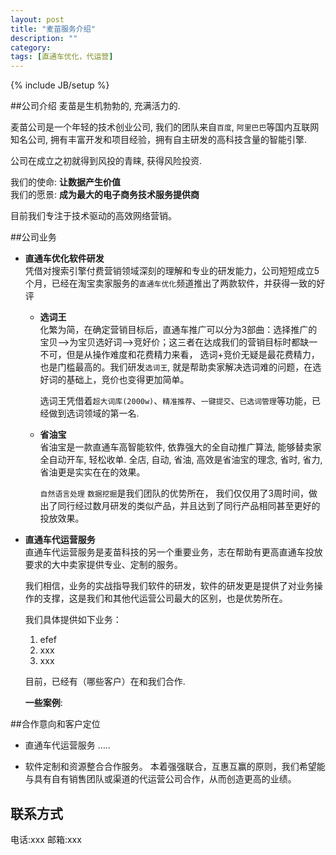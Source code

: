 ```yaml
---
layout: post
title: "麦苗服务介绍"
description: ""
category: 
tags: [直通车优化，代运营]
---
```

{% include JB/setup %}

##公司介绍
麦苗是生机勃勃的, 充满活力的.
 
麦苗公司是一个年轻的技术创业公司, 我们的团队来自`百度`, `阿里巴巴`等国内互联网知名公司, 拥有丰富开发和项目经验，拥有自主研发的高科技含量的智能引擎.
 
公司在成立之初就得到风投的青睐, 获得风险投资.
 
我们的使命: **让数据产生价值**  
我们的愿景: **成为最大的电子商务技术服务提供商**
 
目前我们专注于技术驱动的高效网络营销。


##公司业务
* **直通车优化软件研发**  
凭借对搜索引擎付费营销领域深刻的理解和专业的研发能力，公司短短成立5个月，已经在淘宝卖家服务的`直通车优化`频道推出了两款软件，并获得一致的好评
  * **选词王**  
  化繁为简，在确定营销目标后，直通车推广可以分为3部曲：选择推广的宝贝-->为宝贝选好词-->竞好价；这三者在达成我们的营销目标时都缺一不可，但是从操作难度和花费精力来看， 选词+竞价无疑是最花费精力，也是门槛最高的。我们研发`选词王`, 就是帮助卖家解决选词难的问题，在选好词的基础上，竞价也变得更加简单。  
  
    选词王凭借着`超大词库(2000w)`、`精准推荐`、`一键提交`、`已选词管理`等功能，已经做到选词领域的第一名.
  
  * **省油宝**  
  省油宝是一款直通车高智能软件, 依靠强大的全自动推广算法, 能够替卖家全自动开车, 轻松收单. 全店, 自动, 省油, 高效是省油宝的理念, 省时, 省力, 省油更是实实在在的效果。
  
    `自然语言处理` `数据挖掘`是我们团队的优势所在， 我们仅仅用了3周时间，做出了同行经过数月研发的类似产品，并且达到了同行产品相同甚至更好的投放效果。
    
 
 
* **直通车代运营服务**  
  直通车代运营服务是麦苗科技的另一个重要业务，志在帮助有更高直通车投放要求的大中卖家提供专业、定制的服务。
  
  我们相信，业务的实战指导我们软件的研发，软件的研发更是提供了对业务操作的支撑，这是我们和其他代运营公司最大的区别，也是优势所在。
  
  我们具体提供如下业务：
  
  1. efef
  2. xxx
  3. xxx
  
  目前，已经有（哪些客户）在和我们合作.
  
  **一些案例**:
  
  
  
##合作意向和客户定位
* 直通车代运营服务
…..


* 软件定制和资源整合合作服务。
  本着强强联合，互惠互赢的原则，我们希望能与具有自有销售团队或渠道的代运营公司合作，从而创造更高的业绩。


  
## 联系方式

电话:xxx
邮箱:xxx

  




    
    
  
  
  
    

